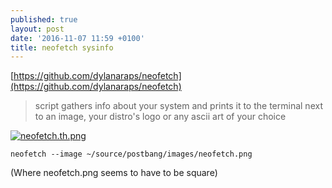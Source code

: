 ```yaml
---
published: true
layout: post
date: '2016-11-07 11:59 +0100'
title: neofetch sysinfo
---
```

[https://github.com/dylanaraps/neofetch](https://github.com/dylanaraps/neofetch)

> script gathers info about your system and prints it to the terminal next to an image, your distro's logo or any ascii art of your choice

[![neofetch.th.png](https://cdn.scrot.moe/images/2016/11/07/neofetch.th.png)](https://cdn.scrot.moe/images/2016/11/07/neofetch.png)

    neofetch --image ~/source/postbang/images/neofetch.png
    
(Where neofetch.png seems to have to be square)
